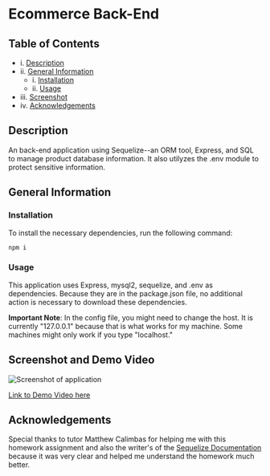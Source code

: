 # Ecommerce Back-End

  ## Table of Contents
   
  - i. [Description](#description)
  - ii. [General Information](#general-information)
    - i. [Installation](#installation)
    - ii. [Usage](#usage)
  - iii. [Screenshot](#screenshot-and-demo-video)
  - iv. [Acknowledgements](#acknowledgements)

  ## Description
  
  An back-end application using Sequelize--an ORM tool, Express, and SQL to manage product database information. It also utilyzes the .env module to protect sensitive information.

  ## General Information
  
  ### Installation
  
  To install the necessary dependencies, run the following command:
  
  ```npm i ```

  ### Usage 

  This application uses Express, mysql2, sequelize, and .env as dependencies. Because they are in the package.json file, no additional action is necessary to download these dependencies. 
  
  **Important Note**: In the config file, you might need to change the host. It is currently "127.0.0.1" because that is what works for my machine. Some machines might only work if you type "localhost."


## Screenshot and Demo Video

![Screenshot of application]()

[Link to Demo Video here]()

## Acknowledgements

Special thanks to tutor Matthew Calimbas for helping me with this homework assignment and also the writer's of the [Sequelize Documentation](https://sequelize.org/docs/v6/) because it was very clear and helped me understand the homework much better. 
  
